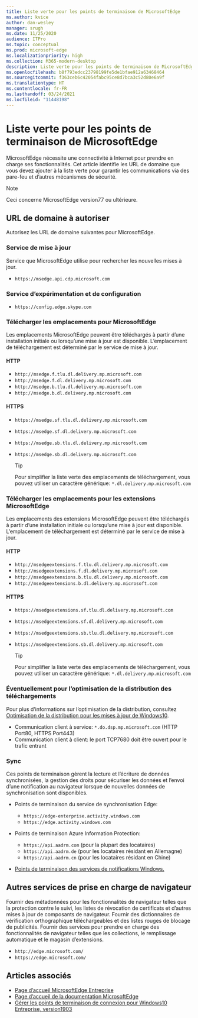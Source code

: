 ```yaml
---
title: Liste verte pour les points de terminaison de MicrosoftEdge
ms.author: kvice
author: dan-wesley
manager: srugh
ms.date: 11/25/2020
audience: ITPro
ms.topic: conceptual
ms.prod: microsoft-edge
ms.localizationpriority: high
ms.collection: M365-modern-desktop
description: Liste verte pour les points de terminaison de MicrosoftEdge
ms.openlocfilehash: b8f793edcc23798199fe5de1bfae912a63468464
ms.sourcegitcommit: f363ceb6c42054fabc95ce8d7bca3c52d80e6a9f
ms.translationtype: HT
ms.contentlocale: fr-FR
ms.lasthandoff: 03/24/2021
ms.locfileid: "11448198"
---
```

# <a name="allow-list-for-microsoft-edge-endpoints"></a>Liste verte pour les points de terminaison de MicrosoftEdge

MicrosoftEdge nécessite une connectivité à Internet pour prendre en charge ses fonctionnalités. Cet article identifie les URL de domaine que vous devez ajouter à la liste verte pour garantir les communications via des pare-feu et d’autres mécanismes de sécurité.

> [!NOTE]
> Ceci concerne MicrosoftEdge version77 ou ultérieure.

## <a name="domain-urls-to-allow"></a>URL de domaine à autoriser

Autorisez les URL de domaine suivantes pour MicrosoftEdge.

### <a name="update-service"></a>Service de mise à jour

Service que MicrosoftEdge utilise pour rechercher les nouvelles mises à jour.

- `https://msedge.api.cdp.microsoft.com`

### <a name="experimentation-and-configuration-service"></a>Service d’expérimentation et de configuration

- `https://config.edge.skype.com`

### <a name="download-locations-for-microsoft-edge"></a>Télécharger les emplacements pour MicrosoftEdge

Les emplacements MicrosoftEdge peuvent être téléchargés à partir d’une installation initiale ou lorsqu’une mise à jour est disponible. L’emplacement de téléchargement est déterminé par le service de mise à jour.

#### <a name="http"></a>HTTP

- `http://msedge.f.tlu.dl.delivery.mp.microsoft.com`
- `http://msedge.f.dl.delivery.mp.microsoft.com`
- `http://msedge.b.tlu.dl.delivery.mp.microsoft.com`
- `http://msedge.b.dl.delivery.mp.microsoft.com`

#### <a name="https"></a>HTTPS

- `https://msedge.sf.tlu.dl.delivery.mp.microsoft.com`
- `https://msedge.sf.dl.delivery.mp.microsoft.com`
- `https://msedge.sb.tlu.dl.delivery.mp.microsoft.com`
- `https://msedge.sb.dl.delivery.mp.microsoft.com`

  > [!TIP]
  > Pour simplifier la liste verte des emplacements de téléchargement, vous pouvez utiliser un caractère générique: `*.dl.delivery.mp.microsoft.com`

### <a name="download-locations-for-microsoft-edge-extensions"></a>Télécharger les emplacements pour les extensions MicrosoftEdge

Les emplacements des extensions MicrosoftEdge peuvent être téléchargés à partir d’une installation initiale ou lorsqu’une mise à jour est disponible. L’emplacement de téléchargement est déterminé par le service de mise à jour.

#### <a name="http"></a>HTTP

- `http://msedgeextensions.f.tlu.dl.delivery.mp.microsoft.com`
- `http://msedgeextensions.f.dl.delivery.mp.microsoft.com`
- `http://msedgeextensions.b.tlu.dl.delivery.mp.microsoft.com`
- `http://msedgeextensions.b.dl.delivery.mp.microsoft.com`

#### <a name="https"></a>HTTPS

- `https://msedgeextensions.sf.tlu.dl.delivery.mp.microsoft.com`
- `https://msedgeextensions.sf.dl.delivery.mp.microsoft.com`
- `https://msedgeextensions.sb.tlu.dl.delivery.mp.microsoft.com`
- `https://msedgeextensions.sb.dl.delivery.mp.microsoft.com`

  > [!TIP]
  > Pour simplifier la liste verte des emplacements de téléchargement, vous pouvez utiliser un caractère générique: `*.dl.delivery.mp.microsoft.com`

### <a name="optionally-for-download-delivery-optimization"></a>Éventuellement pour l’optimisation de la distribution des téléchargements

Pour plus d’informations sur l’optimisation de la distribution, consultez [Optimisation de la distribution pour les mises à jour de Windows10](/windows/deployment/update/waas-delivery-optimization).

- Communication client à service: `*.do.dsp.mp.microsoft.com` (HTTP Port80, HTTPS Port443)
- Communication client à client: le port TCP7680 doit être ouvert pour le trafic entrant

### <a name="sync"></a>Sync

Ces points de terminaison gèrent la lecture et l’écriture de données synchronisées, la gestion des droits pour sécuriser les données et l’envoi d’une notification au navigateur lorsque de nouvelles données de synchronisation sont disponibles.

- Points de terminaison du service de synchronisation Edge:

  - `https://edge-enterprise.activity.windows.com`
  - `https://edge.activity.windows.com`

- Points de terminaison Azure Information Protection:

  - `https://api.aadrm.com` (pour la plupart des locataires)
  - `https://api.aadrm.de` (pour les locataires résidant en Allemagne)
  - `https://api.aadrm.cn` (pour les locataires résidant en Chine)

- [Points de terminaison des services de notifications Windows.](/windows/uwp/design/shell/tiles-and-notifications/firewall-allowlist-config)

## <a name="other-browser-support-services"></a>Autres services de prise en charge de navigateur

Fournir des métadonnées pour les fonctionnalités de navigateur telles que la protection contre le suivi, les listes de révocation de certificats et d’autres mises à jour de composants de navigateur. Fournir des dictionnaires de vérification orthographique téléchargeables et des listes rouges de blocage de publicités. Fournir des services pour prendre en charge des fonctionnalités de navigateur telles que les collections, le remplissage automatique et le magasin d’extensions.

- `http://edge.microsoft.com/`
- `https://edge.microsoft.com/`

## <a name="see-also"></a>Articles associés

- [Page d’accueil MicrosoftEdge Entreprise](https://aka.ms/EdgeEnterprise)
- [Page d’accueil de la documentation MicrosoftEdge](./index.yml)
- [Gérer les points de terminaison de connexion pour Windows10 Entreprise, version1903](/windows/privacy/manage-windows-1903-endpoints)